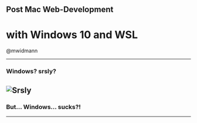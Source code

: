 ## Post Mac Web-Development
# with Windows 10 and WSL

@mwidmann

---

### Windows? srsly?
![Srsly](img/srsly.gif)
---

### But... Windows... sucks?!

---